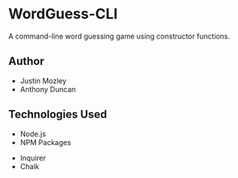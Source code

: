 # WordGuess-CLI
A command-line word guessing game using constructor functions.
## Author
- Justin Mozley
- Anthony Duncan
## Technologies Used
- Node.js
- NPM Packages
* Inquirer
* Chalk
